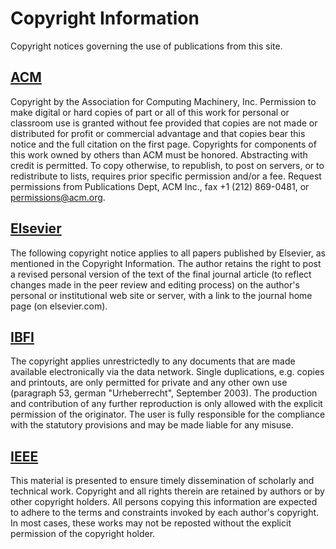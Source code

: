 Copyright Information
=====================
Copyright notices governing the use of publications from this site.

[ACM](http://www.acm.org/publications/policies/copyright_policy/)
---
Copyright by the Association for Computing Machinery, Inc. Permission to make
digital or hard copies of part or all of this work for personal or classroom use
is granted without fee provided that copies are not made or distributed for
profit or commercial advantage and that copies bear this notice and the full
citation on the first page. Copyrights for components of this work owned by
others than ACM must be honored. Abstracting with credit is permitted. To copy
otherwise, to republish, to post on servers, or to redistribute to lists,
requires prior specific permission and/or a fee. Request permissions from
Publications Dept, ACM Inc., fax +1 (212) 869-0481, or permissions@acm.org.

[Elsevier](http://www.elsevier.com/)
--------
The following copyright notice applies to all papers published by Elsevier, as
mentioned in the Copyright Information. The author retains the right to post
a revised personal version of the text of the final journal article (to reflect
changes made in the peer review and editing process) on the author's personal or
institutional web site or server, with a link to the journal home page (on
elsevier.com).

[IBFI](http://drops.dagstuhl.de/opus/doku/urheberrecht.html)
----
The copyright applies unrestrictedly to any documents that are made available
electronically via the data network. Single duplications, e.g. copies and
printouts, are only permitted for private and any other own use (paragraph 53,
german "Urheberrecht", September 2003). The production and contribution of any
further reproduction is only allowed with the explicit permission of the
originator. The user is fully responsible for the compliance with the statutory
provisions and may be made liable for any misuse.

[IEEE](http://www.ieee.org/publications_standards/publications/rights/copyrightpolicy.html)
----
This material is presented to ensure timely dissemination of scholarly and
technical work. Copyright and all rights therein are retained by authors or by
other copyright holders. All persons copying this information are expected to
adhere to the terms and constraints invoked by each author's copyright. In most
cases, these works may not be reposted without the explicit permission of the
copyright holder.


